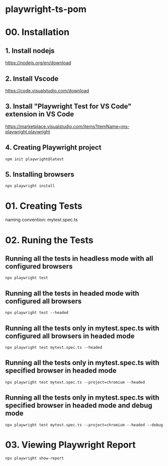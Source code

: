 # playwright-ts-pom

# 00. Installation
## 1. Install nodejs
https://nodejs.org/en/download

## 2. Install Vscode
https://code.visualstudio.com/download

## 3. Install "Playwright Test for VS Code" extension in VS Code
https://marketplace.visualstudio.com/items?itemName=ms-playwright.playwright

## 4. Creating Playwright project

    npm init playwright@latest

## 5. Installing browsers

    npx playwright install

# 01. Creating Tests
naming convention: mytest.spec.ts

# 02. Runing the Tests
## Running all the tests in headless mode with all configured  browsers
    npx playwright test

## Running all the tests in headed mode with configured all browsers
    npx playwright test --headed

## Running all the tests only in mytest.spec.ts with configured all browsers in headed mode
    npx playwright test mytest.spec.ts --headed

## Running all the tests only in mytest.spec.ts with specified browser in headed mode
    npx playwright test mytest.spec.ts --project=chromium --headed

## Running all the tests only in mytest.spec.ts with specified browser in headed mode and debug mode
    npx playwright test mytest.spec.ts --project=chromium --headed --debug

# 03. Viewing Playwright Report
    npx playwright show-report